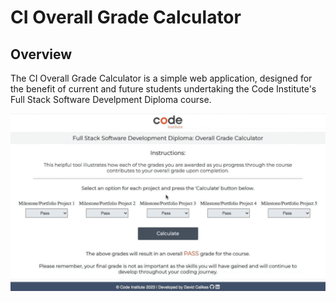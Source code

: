 # CI Overall Grade Calculator

## Overview
The CI Overall Grade Calculator is a simple web application, designed for the benefit of current and future students undertaking the Code Institute's Full Stack Software Develpment Diploma course.

<img src="../docs/readme_images/demo.gif">

<br>
